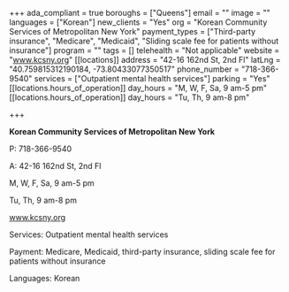 +++
ada_compliant = true
boroughs = ["Queens"]
email = ""
image = ""
languages = ["Korean"]
new_clients = "Yes"
org = "Korean Community Services of Metropolitan New York"
payment_types = ["Third-party insurance", "Medicare", "Medicaid", "Sliding scale fee for patients without insurance"]
program = ""
tags = []
telehealth = "Not applicable"
website = "www.kcsny.org"
[[locations]]
address = "42-16 162nd St, 2nd Fl"
latLng = "40.759815312190184, -73.80433077350517"
phone_number = "718-366-9540"
services = ["Outpatient mental health services"]
parking = "Yes"
[[locations.hours_of_operation]]
day_hours = "M, W, F, Sa, 9 am-5 pm"
[[locations.hours_of_operation]]
day_hours = "Tu, Th, 9 am-8 pm"

+++

**Korean Community Services of Metropolitan New York**

P: 718-366-9540

A: 42-16 162nd St, 2nd Fl

M, W, F, Sa, 9 am-5 pm

Tu, Th, 9 am-8 pm

www.kcsny.org

Services: Outpatient mental health services

Payment: Medicare, Medicaid, third-party insurance, sliding scale fee for patients without insurance

Languages: Korean
